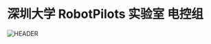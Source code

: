 # 深圳大学 RobotPilots 实验室 电控组
![HEADER](https://github.com/rp2023EC/.github/blob/main/profile/src/header.png)
